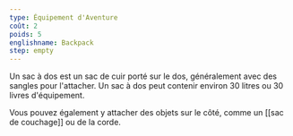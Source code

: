 ```yaml
---
type: Équipement d'Aventure
coût: 2
poids: 5
englishname: Backpack
step: empty
---
```

Un sac à dos est un sac de cuir porté sur le dos, généralement avec des sangles pour l'attacher. Un sac à dos peut contenir environ 30 litres ou 30 livres d'équipement.

Vous pouvez également y attacher des objets sur le côté, comme un [[sac de couchage]] ou de la corde.